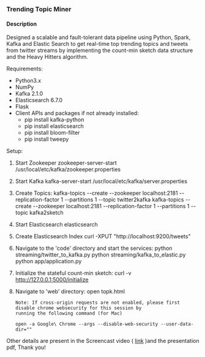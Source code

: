 ### Trending Topic Miner

#### Description

Designed a scalable and fault-tolerant data pipeline using Python, Spark, Kafka and Elastic Search to get real-time top trending topics and tweets from twitter streams by implementing the count-min sketch data structure and the Heavy Hitters algorithm.

Requirements:

 - Python3.x
 - NumPy
 - Kafka 2.1.0
 - Elasticsearch 6.7.0
 - Flask
 - Client APIs and packages if not already installed:
    - pip install kafka-python
    - pip install elasticsearch
    - pip install bloom-filter
    - pip install tweepy

Setup:

 1. Start Zookeeper
        zookeeper-server-start /usr/local/etc/kafka/zookeeper.properties

 2. Start Kafka
        kafka-server-start /usr/local/etc/kafka/server.properties

 3. Create Topics:
        kafka-topics --create --zookeeper localhost:2181 --replication-factor 1 --partitions 1 --topic twitter2kafka
        kafka-topics --create --zookeeper localhost:2181 --replication-factor 1 --partitions 1 --topic kafka2sketch

 4. Start Elasticsearch
        elasticsearch

 5. Create Elasticsearch Index
        curl -XPUT "http://localhost:9200/tweets"

 5. Navigate to the 'code' directory and start the services:
        python streaming/twitter_to_kafka.py
        python streaming/kafka_to_elastic.py
        python app/application.py

 6. Initialize the stateful count-min sketch:
        curl -v http://127.0.0.1:5000/initialize

 7. Navigate to 'web' directory:
        open topk.html

        Note: If cross-origin requests are not enabled, please first disable chrome websecurity for this session by
        running the following command (for Mac)

        open -a Google\ Chrome --args --disable-web-security --user-data-dir=""


Other details are present in the Screencast video ( [link](https://drive.google.com/open?id=1W0o-URpjh8saD_508anorfQPIC-DV_iX) )and the presentation pdf, Thank you!


